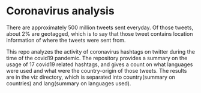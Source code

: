 # Coronavirus analysis

There are approximately 500 million tweets sent everyday. Of those tweets, about 2% are geotagged, which is to say that those tweet contains location information of where the tweets were sent from.

This repo analyzes the activity of coronavirus hashtags on twitter during the time of the covid19 pandemic. The repository provides a summary on the usage of 17 covid19 related hashtags, and gives a count on what languages were used and what were the country-origin of those tweets. The results are in the viz directory, which is separated into country(summary on countries) and lang(summary on languages used).

